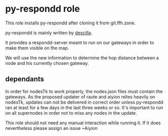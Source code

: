 # py-respondd role

This role installs py-respondd after cloning it from git.ffh.zone.

py-respondd is mainly written by [descilla](https://github.com/descilla/py-respondd).

It provides a respondd-server meant to run on our gateways in order to make them visible on the map.

We will use the new information to determine the hop distance between a node and his currently chosen gateway.

## dependants

In order for nodesTk to work properly, the nodes.json files must contain the gateways.
As the proposed updater of raute and aiyion relies heavily on nodesTk, updates can not be delivered in correct order unless py-respondd ran at least for a few days in the last three weeks or so.
It's important to run on all supernodes in order not to miss any nodes in the update.

This role should not need any manual interaction while running it.
If it does nevertheless please assign an issue  ~Aiyion

